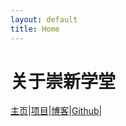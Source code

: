 ```yaml
---
layout: default
title: Home
---
```


# 关于崇新学堂
[主页]()|[项目](./projects/index.html)|[博客]()|[Github](https://github.com/CXXT-Projects)|
